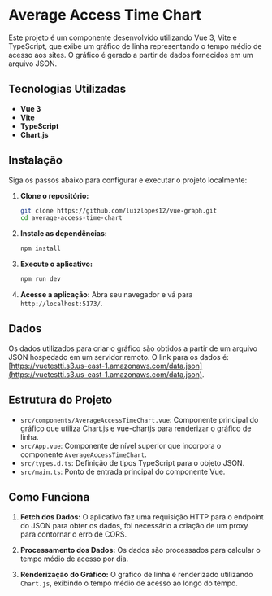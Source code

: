 # Average Access Time Chart

Este projeto é um componente desenvolvido utilizando Vue 3, Vite e TypeScript, que exibe um gráfico de linha representando o tempo médio de acesso aos sites. O gráfico é gerado a partir de dados fornecidos em um arquivo JSON.

## Tecnologias Utilizadas

- **Vue 3**
- **Vite**
- **TypeScript**
- **Chart.js**

## Instalação

Siga os passos abaixo para configurar e executar o projeto localmente:

1. **Clone o repositório:**
    ```bash
    git clone https://github.com/luizlopes12/vue-graph.git
    cd average-access-time-chart
    ```

2. **Instale as dependências:**
    ```bash
    npm install
    ```

3. **Execute o aplicativo:**
    ```bash
    npm run dev
    ```

4. **Acesse a aplicação:**
    Abra seu navegador e vá para `http://localhost:5173/`.

## Dados

Os dados utilizados para criar o gráfico são obtidos a partir de um arquivo JSON hospedado em um servidor remoto. O link para os dados é:
[https://vuetestti.s3.us-east-1.amazonaws.com/data.json](https://vuetestti.s3.us-east-1.amazonaws.com/data.json).

## Estrutura do Projeto

- `src/components/AverageAccessTimeChart.vue`: Componente principal do gráfico que utiliza Chart.js e vue-chartjs para renderizar o gráfico de linha.
- `src/App.vue`: Componente de nível superior que incorpora o componente `AverageAccessTimeChart`.
- `src/types.d.ts`: Definição de tipos TypeScript para o objeto JSON.
- `src/main.ts`: Ponto de entrada principal do componente Vue.

## Como Funciona

1. **Fetch dos Dados:**
    O aplicativo faz uma requisição HTTP para o endpoint do JSON para obter os dados, foi necessário a criação de um proxy para contornar o erro de CORS.

2. **Processamento dos Dados:**
    Os dados são processados para calcular o tempo médio de acesso por dia.

3. **Renderização do Gráfico:**
    O gráfico de linha é renderizado utilizando `Chart.js`, exibindo o tempo médio de acesso ao longo do tempo.
